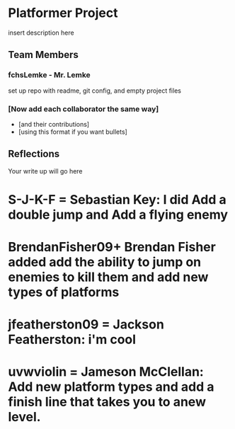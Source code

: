 # Platformer Project
insert description here


## Team Members
### fchsLemke - Mr. Lemke
set up repo with readme, git config, and empty project files
### [Now add each collaborator the same way]
* [and their contributions]
* [using this format if you want bullets]


## Reflections

Your write up will go here
# S-J-K-F = Sebastian Key: I did Add a double jump and Add a flying enemy
# BrendanFisher09+ Brendan Fisher added add the ability to jump on enemies to kill them and add new types of platforms
# jfeatherston09 = Jackson Featherston: i'm cool
# uvwviolin = Jameson McClellan: Add new platform types and add a finish line that takes you to anew level. 

